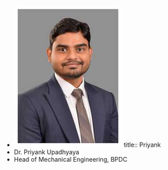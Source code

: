 - ![Priyank.jpg](../assets/Priyank_1643206000669_0.jpg)
  title:: Priyank
- Dr. Priyank Upadhyaya
- Head of Mechanical Engineering, BPDC